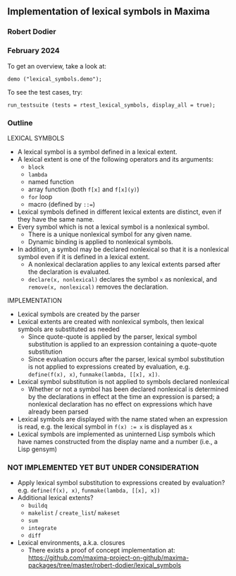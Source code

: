## Implementation of lexical symbols in Maxima
### Robert Dodier
### February 2024

To get an overview, take a look at:
```
demo ("lexical_symbols.demo");
```

To see the test cases, try:
```
run_testsuite (tests = rtest_lexical_symbols, display_all = true);
```

### Outline
 
 LEXICAL SYMBOLS

 * A lexical symbol is a symbol defined in a lexical extent.
 * A lexical extent is one of the following operators and its arguments:
     * `block`
     * `lambda`
     * named function
     * array function (both `f[x]` and `f[x](y)`)
     * `for` loop
     * macro (defined by `::=`)
 * Lexical symbols defined in different lexical extents are distinct, even if they have the same name.
 * Every symbol which is not a lexical symbol is a nonlexical symbol.
     * There is a unique nonlexical symbol for any given name.
     * Dynamic binding is applied to nonlexical symbols.
 * In addition, a symbol may be declared nonlexical so that it is a nonlexical symbol
   even if it is defined in a lexical extent.
     * A nonlexical declaration applies to any lexical extents parsed after the declaration is evaluated.
     * `declare(x, nonlexical)` declares the symbol `x` as nonlexical,
     and `remove(x, nonlexical)` removes the declaration.

 IMPLEMENTATION

 * Lexical symbols are created by the parser
 * Lexical extents are created with nonlexical symbols, then lexical symbols are substituted as needed
     * Since quote-quote is applied by the parser, lexical symbol substitution is applied
       to an expression containing a quote-quote substitution
     * Since evaluation occurs after the parser, lexical symbol substitution is not applied
       to expressions created by evaluation, e.g. `define(f(x), x)`, `funmake(lambda, [[x], x])`.
 * Lexical symbol substitution is not applied to symbols declared nonlexical
     * Whether or not a symbol has been declared nonlexical is determined by the declarations
       in effect at the time an expression is parsed;
       a nonlexical declaration has no effect on expressions which have already been parsed
 * Lexical symbols are displayed with the name stated when an expression is read,
   e.g. the lexical symbol in `f(x) := x` is displayed as `x`
 * Lexical symbols are implemented as uninterned Lisp symbols which have names
   constructed from the display name and a number (i.e., a Lisp gensym)

### NOT IMPLEMENTED YET BUT UNDER CONSIDERATION

 * Apply lexical symbol substitution to expressions created by evaluation?
   e.g. `define(f(x), x)`, `funmake(lambda, [[x], x])`
 * Additional lexical extents?
     * `buildq`
     * `makelist` / `create_list`/ `makeset` 
     * `sum`
     * `integrate`
     * `diff`
 * Lexical environments, a.k.a. closures
     * There exists a proof of concept implementation at: https://github.com/maxima-project-on-github/maxima-packages/tree/master/robert-dodier/lexical_symbols

